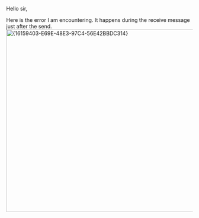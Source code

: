 Hello sir,

Here is the error I am encountering. It happens during the receive message just after the send.
<img width="935" height="493" alt="{16159403-E69E-48E3-97C4-56E42BBDC314}" src="https://github.com/user-attachments/assets/e4ff8372-b5e2-4685-9865-982ef9bf3b70" />

